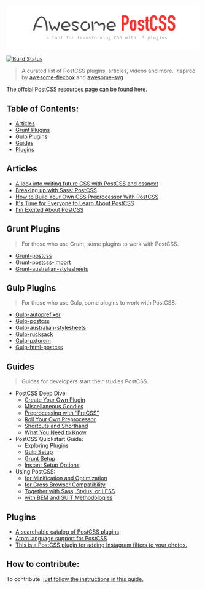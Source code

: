 [![awesome postcss](logo-awepcss.png)](https://github.com/jjaderg/awesome-postcss)

[![Build Status](https://travis-ci.org/jjaderg/awesome-postcss.svg?branch=master)](https://travis-ci.org/jjaderg/awesome-postcss)

> A curated list of PostCSS plugins, articles, videos and more.
  Inspired by [awesome-flexbox](https://github.com/afonsopacifer/awesome-flexbox) and [awesome-svg](https://github.com/willianjusten/awesome-svg)

The offcial PostCSS resources page can be found [here](https://github.com/postcss/postcss).


## Table of Contents:

- [Articles](#articles)
- [Grunt Plugins](#grunt-plugins)
- [Gulp Plugins](#gulp-plugins)
- [Guides](#guides)
- [Plugins](#plugins)


## Articles

* [A look into writing future CSS with PostCSS and cssnext](https://bigbitecreative.com/a-look-into-writing-future-css-with-postcss-cssnext/)
* [Breaking up with Sass: PostCSS](http://benfrain.com/breaking-up-with-sass-postcss/)
* [How to Build Your Own CSS Preprocessor With PostCSS](http://www.sitepoint.com/build-css-preprocessor-postcss/)
* [It's Time for Everyone to Learn About PostCSS](http://davidtheclark.com/its-time-for-everyone-to-learn-about-postcss/)
* [I'm Excited About PostCSS](http://davidtheclark.com/excited-about-postcss/)


## Grunt Plugins
> For those who use Grunt, some plugins to work with PostCSS.

* [Grunt-postcss](https://www.npmjs.com/package/grunt-postcss)
* [Grunt-postcss-import](https://www.npmjs.com/package/grunt-postcss-import)
* [Grunt-australian-stylesheets](https://www.npmjs.com/package/grunt-australian-stylesheets)


## Gulp Plugins
> For those who use Gulp, some plugins to work with PostCSS.

* [Gulp-autoprefixer](https://www.npmjs.com/package/gulp-autoprefixer/)
* [Gulp-postcss](https://www.npmjs.com/package/gulp-postcss/)
* [Gulp-australian-stylesheets](https://www.npmjs.com/package/gulp-australian-stylesheets/)
* [Gulp-rucksack](https://www.npmjs.com/package/gulp-rucksack/)
* [Gulp-pxtorem](https://www.npmjs.com/package/gulp-pxtorem/)
* [Gulp-html-postcss](https://www.npmjs.com/package/gulp-html-postcss/)


## Guides
> Guides for developers start their studies PostCSS.

* PostCSS Deep Dive:
    * [Create Your Own Plugin](http://webdesign.tutsplus.com/tutorials/postcss-deep-dive-create-your-own-plugin--cms-24605)
    * [Miscellaneous Goodies](http://webdesign.tutsplus.com/tutorials/postcss-deep-dive-miscellaneous-goodies--cms-24603)
    * [Preprocessing with “PreCSS”](http://webdesign.tutsplus.com/tutorials/postcss-deep-dive-preprocessing-with-precss--cms-24583)
    * [Roll Your Own Preprocessor](http://webdesign.tutsplus.com/tutorials/postcss-deep-dive-roll-your-own-preprocessor--cms-24584)
    * [Shortcuts and Shorthand](http://webdesign.tutsplus.com/tutorials/postcss-deep-dive-shortcuts-and-shorthand--cms-24602)
    * [What You Need to Know](http://webdesign.tutsplus.com/tutorials/postcss-deep-dive-what-you-need-to-know--cms-24535)
* PostCSS Quickstart Guide: 
    * [Exploring Plugins](http://webdesign.tutsplus.com/tutorials/postcss-quickstart-guide-exploring-plugins--cms-24566)
    * [Gulp Setup](http://webdesign.tutsplus.com/tutorials/postcss-quickstart-guide-gulp-setup--cms-24543)
    * [Grunt Setup](http://webdesign.tutsplus.com/tutorials/postcss-quickstart-guide-grunt-setup--cms-24545)
    * [Instant Setup Options](http://webdesign.tutsplus.com/tutorials/postcss-quickstart-guide-instant-setup-options--cms-24536)
* Using PostCSS:    
    * [for Minification and Optimization](http://webdesign.tutsplus.com/tutorials/using-postcss-for-minification-and-optimization--cms-24568)
    * [for Cross Browser Compatibility](http://webdesign.tutsplus.com/tutorials/using-postcss-for-cross-browser-compatibility--cms-24567)
    * [Together with Sass, Stylus, or LESS](http://webdesign.tutsplus.com/tutorials/using-postcss-together-with-sass-stylus-or-less--cms-24591)
    * [with BEM and SUIT Methodologies](http://webdesign.tutsplus.com/tutorials/using-postcss-with-bem-and-suit-methodologies--cms-24592)


## Plugins
* [A searchable catalog of PostCSS plugins](http://postcss.parts/)
* [Atom language support for PostCSS](https://github.com/azat-io/atom-language-postcss)
* [This is a PostCSS plugin for adding Instagram filters to your photos.](https://github.com/azat-io/postcss-instagram)





## How to contribute:

To contribute, [just follow the instructions in this guide.](https://github.com/jjaderg/awesome-postcss/blob/master/contributing.md)
